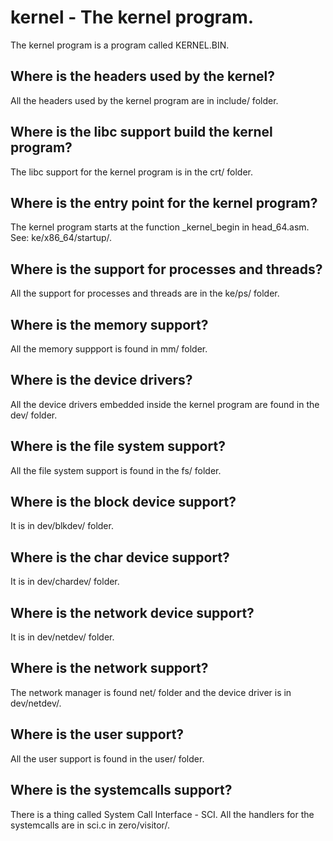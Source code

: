 # kernel - The kernel program.

The kernel program is a program called KERNEL.BIN. 

## Where is the headers used by the kernel?

All the headers used by the kernel program are in include/ folder.

## Where is the libc support build the kernel program?

The libc support for the kernel program is in the crt/ folder.

## Where is the entry point for the kernel program?

The kernel program starts at the function _kernel_begin in head_64.asm. See: ke/x86_64/startup/.

## Where is the support for processes and threads?

All the support for processes and threads are in the ke/ps/ folder.

## Where is the memory support?

All the memory suppport is found in mm/ folder.

## Where is the device drivers?

All the device drivers embedded inside the kernel program are found in the dev/ folder.

## Where is the file system support?

All the file system support is found in the fs/ folder.

## Where is the block device support?

It is in dev/blkdev/ folder.

## Where is the char device support?

It is in dev/chardev/ folder.

## Where is the network device support?

It is in dev/netdev/ folder.

## Where is the network support?

The network manager is found net/ folder and the device driver is in dev/netdev/.

## Where is the user support?

All the user support is found in the user/ folder. 

## Where is the systemcalls support?

There is a thing called System Call Interface - SCI. All the handlers for the systemcalls are in sci.c in zero/visitor/.




